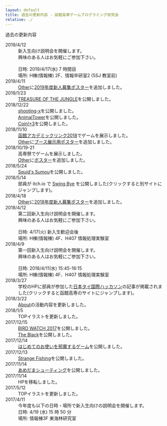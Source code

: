 ```yaml
---
layout: default
title: 過去の更新内容 - 函館高専ゲームプログラミング研究会
relative: ./
---
```


<div class="content">
<div class="main">

<p class="title">
過去の更新内容
</p>

<dl>

<dt>2019/4/12</dt>
<dd>
新入生向け説明会を開催します。
<br>
興味のある人はお気軽にご参加下さい。
<br>
<br>
日時: 2019/4/17(水) 7 時間目
<br>
場所: H棟(情報棟) 2F、情報卒研室2 (5SJ 教室前)
</dd>

<dt>2019/4/11</dt>
<dd><a href="./other/">Other</a>に<a href="./other/poster/2019.png">2019年度新人募集ポスター</a>を追加しました。</dd>

<dt>2019/1/23</dt>
<dd>
<a href="./game/toj/">TREASURE OF THE JUNGLE</a>を公開しました。
</dd>

<dt>2018/12/22</dt>
<dd>
<a href="./game/shx/">shooting-x</a>を公開しました。
<br>
<a href="./game/atower/">AnimalTower</a>を公開しました。
<br>
<a href="./game/coin3/">Coin!×3</a>を公開しました。</dd>

<dt>2018/11/10</dt>
<dd> <a href="https://www.cc-hakodate.jp/academiclink">函館アカデミックリンク2018</a>でゲームを展示しました。
<br>
<a href="./other/">Other</a>に<a href="./other/poster/2018-alink.png">ブース展示用ポスター</a>を追加しました。</dd>

<dt>2018/10/19-21</dt>
<dd> 高専祭でゲームを展示しました。
<br>
<a href="./other/">Other</a>に<a href="./other/poster/2018-kosensai.png">ポスター</a>を追加しました。</dd>

<dt>2018/5/24</dt>
<dd><a href="./game/squidssumou/">Squid's Sumou</a>を公開しました。</dd>

<dt>2018/5/14</dt>
<dd>部員が itch.io で <a href="https://takotubo15679.itch.io/swing-bye/">Swing Bye</a> を公開しました(クリックすると別サイトにジャンプします)。</dd>

<dt>2018/4/18</dt>
<dd><a href="./other/">Other</a>に<a href="./other/poster/2018.png">2018年度新人募集ポスター</a>を追加しました。</dd>

<dt>2018/4/12</dt>
<dd>
第二回新入生向け説明会を開催します。
<br>
興味のある人はお気軽にご参加下さい。
<br>
<br>
日時: 4/17(火) 新入生歓迎会後
<br>
場所: H棟(情報棟) 4F、H407 情報処理実験室
</dd>

<dt>2018/4/9</dt>
<dd>
第一回新入生向け説明会を開催します。
<br>
興味のある人はお気軽にご参加下さい。
<br>
<br>
日時: 2018/4/11(水) 15:45-16:15
<br>
場所: H棟(情報棟) 4F、H407 情報処理実験室
</dd>

<dt>2018/3/27</dt>
<dd>学校のHPに部員が参加した<a href="http://www.hakodate-ct.ac.jp/news/15633.html">日本タイ国際ハッカソン</a>の記事が掲載されました(クリックすると函館高専のサイトにジャンプします)。</dd>

<dt>2018/3/22</dt>
<dd><a href="./about/">About</a>の活動内容を更新しました。</dd>

<dt>2018/1/5</dt>
<dd>TOPイラストを更新しました。</dd>

<dt>2017/12/15</dt>
<dd><a href="./game/bird2017/">BIRD WATCH 2017</a>を公開しました。<br>
<a href="./game/black/">The Black</a>を公開しました。</dd>

<dt>2017/12/14</dt>
<dd><a href="./game/hajiotu/">はじめてのお使いを邪魔するゲーム</a>を公開しました。</dd>

<dt>2017/12/13</dt>
<dd><a href="./game/fishing/">Strange Fishing</a>を公開しました。</dd>

<dt>2017/11/14</dt>
<dd><a href="./game/amedama/">あめだまシューティング</a>を公開しました。</dd>

<dt>2017/11/14</dt>
<dd>
HPを移転しました。
</dd>

<dt>2017/5/12</dt>
<dd>TOPイラストを更新しました。</dd>

<dt>2017/4/11</dt>
<dd>
今年度も以下の日時・場所で新入生向けの説明会を開催します。
<br>
日時: 4/19 (水) 15 時 50 分
<br>
場所: 情報棟3F 東海林研究室</dd>

</dl>


</div>
</div>
